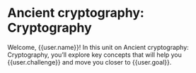 # Ancient cryptography: Cryptography

Welcome, {{user.name}}! In this unit on Ancient cryptography: Cryptography, you’ll explore key concepts that will help you {{user.challenge}} and move you closer to {{user.goal}}.